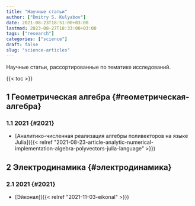 ```yaml
---
title: "Научные статьи"
author: ["Dmitry S. Kulyabov"]
date: 2021-08-23T18:51:00+03:00
lastmod: 2023-08-27T18:33:00+03:00
tags: ["research"]
categories: ["science"]
draft: false
slug: "science-articles"
---
```


Научные статьи, рассортированные по тематике исследований.

<!--more-->

{{< toc >}}


## <span class="section-num">1</span> Геометрическая алгебра {#геометрическая-алгебра}


### <span class="section-num">1.1</span> 2021 {#2021}

-   [Аналитико-численная реализация алгебры поливекторов на языке Julia]({{< relref "2021-08-23-article-analytic-numerical-implementation-algebra-polyvectors-julia-language" >}})


## <span class="section-num">2</span> Электродинамика {#электродинамика}


### <span class="section-num">2.1</span> 2021 {#2021}

-   [Эйконал]({{< relref "2021-11-03-eikonal" >}})
